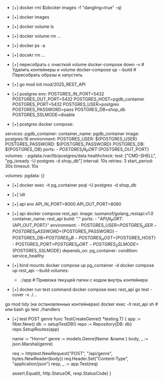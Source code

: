 
- [+] docker rmi $(docker images -f "dangling=true" -q)
- [+] docker images
- [+] docker volume ls 
- [+] docker volume rm ...
- [+] docker ps -a  
- [+] docekr rm ...
- [+] пересобрать с очисткой volume
        docker-compose down -v  # Удалить контейнеры и volume
        docker-compose up --build  # Пересобрать образы и запустить

- [+] go mod init mod/2025_REST_API

- [+] postgres env:
POSTGRES_IN_PORT=5432
POSTGRES_OUT_PORT=5432
POSTGRES_HOST=pgdb_container
POSTGRES_PORT=5432
POSTGRES_USER=postgres
POSTGRES_PASSWORD=pass
POSTGRES_DB=shop_db
POSTGRES_SSLMODE=disable

- [+] postgres docker compose:

services:
  pgdb_container:
    container_name: pgdb_container
    image: postgres:16
    environment:
      POSTGRES_USER: ${POSTGRES_USER}
      POSTGRES_PASSWORD: ${POSTGRES_PASSWORD}
      POSTGRES_DB: ${POSTGRES_DB} 
    ports:
      - ${POSTGRES_IN_PORT}:${POSTGRES_OUT_PORT}  
    volumes:
      - pgdata:/var/lib/postgres/data
    healthcheck:
      test: ["CMD-SHELL", "pg_isready -U postgres -d shop_db"]
      interval: 10s
      retries: 3
      start_period: 30s
      timeout: 10s

volumes:
  pgdata: {}

- [+] docker exec -it pg_container psql -U postgres -d shop_db
- [+] \dt

- [+] api env
API_IN_PORT=8000
API_OUT_PORT=8080
- [+] api docker compose 
  rest_api:
    image: iusmanof/golang_restapi:v1.0
    container_name: rest_api
    build: "."
    ports:
      - "${API_IN_PORT}:${API_OUT_PORT}"
    environment:
      - POSTGRES_USER=${POSTGRES_USER}
      - POSTGRES_PASSWORD=${POSTGRES_PASSWORD}
      - POSTGRES_DB=${POSTGRES_DB}
      - POSTGRES_HOST=${POSTGRES_HOST}
      - POSTGRES_PORT=${POSTGRES_PORT}
      - POSTGRES_SSLMODE=${POSTGRES_SSLMODE}
    depends_on:
      pg_container:
        condition: service_healthy

- [+] bind mounts
  docker compose up pg_container -d
  docker compose up rest_api --build
  volumes:
    - .:/app  # Привязка текущей папки с кодом внутрь контейнера

- [+] docker run test command
docker compose exec rest_api go test -cover -v ./...

go mod tidy (на остановленных контейнерах)
docker exec -it rest_api sh  # или bash
go test ./handlers


- [+] test POST genre
func TestCreateGenre(t *testing.T) {
	app := fiber.New()
	db := setupTestDB()
	repo := Repository{DB: db}
	repo.SetupRoutes(app)

	name := "Horror"
	genre := models.Genre{Name: &name }
	body, _ := json.Marshal(genre)

	req := httptest.NewRequest("POST", "/api/genre", bytes.NewReader(body))
	req.Header.Set("Content-Type", "application/json")
	resp, _ := app.Test(req)

	assert.Equal(t, http.StatusOK, resp.StatusCode)
}
